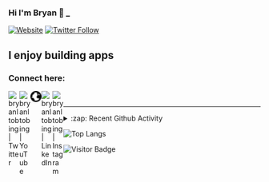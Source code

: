 ### Hi I'm Bryan 👋 _

[![Website](https://img.shields.io/website?label=bryanlumbantobing&style=for-the-badge&url=https://bryantobing12.github.io)](https://bryantobing12.github.io/)
[![Twitter Follow](https://img.shields.io/twitter/follow/bryantobing12?color=1DA1F2&logo=twitter&style=for-the-badge)](https://twitter.com/intent/follow?original_referer=https%3A%2F%2Fgithub.com%2Fbryantobing12&screen_name=bryantobing12)

## I enjoy building apps


### Connect here:

[<img align="left" alt="bryanltobing | Twitter" width="22px" src="https://cdn.jsdelivr.net/npm/simple-icons@v3/icons/twitter.svg" />][twitter]
[<img align="left" alt="bryanltobing | YouTube" width="22px" src="https://cdn.jsdelivr.net/npm/simple-icons@v3/icons/youtube.svg" />][youtube]
[<img align="left" alt="bryanltobing" width="22px" src="https://raw.githubusercontent.com/iconic/open-iconic/master/svg/globe.svg" />][website]
[<img align="left" alt="bryanltobing | LinkedIn" width="22px" src="https://cdn.jsdelivr.net/npm/simple-icons@v3/icons/linkedin.svg" />][linkedin]
[<img align="left" alt="bryanltobing | Instagram" width="22px" src="https://cdn.jsdelivr.net/npm/simple-icons@v3/icons/instagram.svg" />][instagram]

<br/>

---

<details>
  <summary>:zap: Recent Github Activity</summary>
  
<!--START_SECTION:activity-->
1. 🗣 Commented on [#3696](https://github.com/chakra-ui/chakra-ui/issues/3696) in [chakra-ui/chakra-ui](https://github.com/chakra-ui/chakra-ui)
2. 🗣 Commented on [#908](https://github.com/vercel/swr/issues/908) in [vercel/swr](https://github.com/vercel/swr)
3. 🗣 Commented on [#286](https://github.com/ankeetmaini/react-infinite-scroll-component/issues/286) in [ankeetmaini/react-infinite-scroll-component](https://github.com/ankeetmaini/react-infinite-scroll-component)
4. 🗣 Commented on [#15](https://github.com/letranloc/draft-js-katex-plugin/issues/15) in [letranloc/draft-js-katex-plugin](https://github.com/letranloc/draft-js-katex-plugin)
5. 🗣 Commented on [#25](https://github.com/sstur/draft-js-utils/issues/25) in [sstur/draft-js-utils](https://github.com/sstur/draft-js-utils)
<!--END_SECTION:activity-->

</details>


![Top Langs](https://github-readme-stats.vercel.app/api/top-langs/?username=bryantobing12&hide=TeX&layout=compact&theme=light)


![Visitor Badge](https://visitor-badge.laobi.icu/badge?page_id=bryantobing12.bryantobing12)


[twitter]: https://twitter.com/bryantobing12
[website]: https://bryantobing12.github.io/
[youtube]: https://www.youtube.com/channel/UC_DIpegrExwnDk6qAKsHygg?view_as=subscriber
[instagram]: https://www.instagram.com/bryanltobing/
[linkedin]: https://www.linkedin.com/in/bryanlumbantobing/

